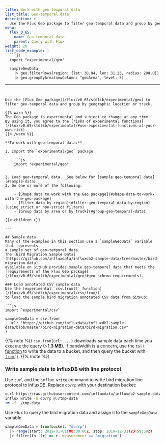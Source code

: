 ```yaml
---
title: Work with geo-temporal data
list_title: Geo-temporal data
description: >
  Use the Flux Geo package to filter geo-temporal data and group by geographic location or track.
menu:
  flux_0_65:
    name: Geo-temporal data
    parent: Query with Flux
weight: 20
list_code_example: |
  ```js
  import "experimental/geo"

  sampleGeoData
    |> geo.filterRows(region: {lat: 30.04, lon: 31.23, radius: 200.0})
    |> geo.groupByArea(newColumn: "geoArea", level: 5)
  ```
---
```


Use the [Flux Geo package](/flux/v0.65/stdlib/experimental/geo) to
filter geo-temporal data and group by geographic location or track.

{{% warn %}}
The Geo package is experimental and subject to change at any time.
By using it, you agree to the [risks of experimental functions](/flux/v0.65/stdlib/experimental/#use-experimental-functions-at-your-own-risk).
{{% /warn %}}

**To work with geo-temporal data:**

1. Import the `experimental/geo` package.

    ```js
    import "experimental/geo"
    ```

2. Load geo-temporal data. _See below for [sample geo-temporal data](#sample-data)._
3. Do one or more of the following:

    - [Shape data to work with the Geo package](#shape-data-to-work-with-the-geo-package)
    - [Filter data by region](#filter-geo-temporal-data-by-region) (using strict or non-strict filters)
    - [Group data by area or by track](#group-geo-temporal-data)

{{< children >}}

---

## Sample data
Many of the examples in this section use a `sampleGeoData` variable that represents
a sample set of geo-temporal data.
The [Bird Migration Sample Data](https://github.com/influxdata/influxdb2-sample-data/tree/master/bird-migration-data)
available on GitHub provides sample geo-temporal data that meets the
[requirements of the Flux Geo package](/flux/v0.65/stdlib/experimental/geo/#geo-schema-requirements).

### Load annotated CSV sample data
Use the [experimental `csv.from()` function](/flux/v0.65/stdlib/experimental/csv/from/)
to load the sample bird migration annotated CSV data from GitHub:

```js
import `experimental/csv`

sampleGeoData = csv.from(
  url: "https://github.com/influxdata/influxdb2-sample-data/blob/master/bird-migration-data/bird-migration.csv"
)
```

{{% note %}}
`csv.from(url: ...)` downloads sample data each time you execute the query **(~1.3 MB)**.
If bandwidth is a concern, use the [`to()` function](/flux/v0.65/stdlib/built-in/outputs/to/)
to write the data to a bucket, and then query the bucket with [`from()`](/flux/v0.65/stdlib/built-in/inputs/from/).
{{% /note %}}

### Write sample data to InfluxDB with line protocol
Use `curl` and the `influx write` command to write bird migration line protocol to InfluxDB.
Replace `db/rp` with your destination bucket:

```sh
curl https://raw.githubusercontent.com/influxdata/influxdb2-sample-data/master/bird-migration-data/bird-migration.line --output ./tmp-data
influx write -b db/rp @./tmp-data
rm -f ./tmp-data
```

Use Flux to query the bird migration data and assign it to the `sampleGeoData` variable:

```js
sampleGeoData = from(bucket: "db/rp")
  |> range(start: 2019-01-01T00:00:00Z, stop: 2019-12-31T23:59:59Z)
  |> filter(fn: (r) => r._measurement == "migration")
```
